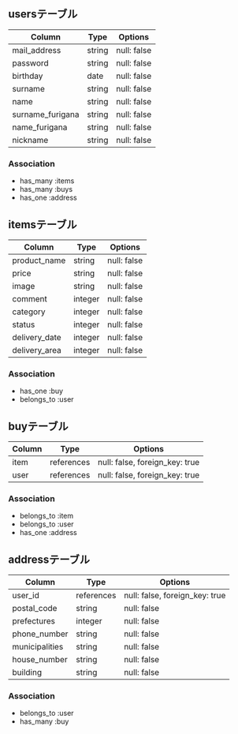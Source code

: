 ## usersテーブル

|Column|Type|Options|
|------|----|-------|
|mail_address|string|null: false|
|password|string|null: false|
|birthday|date|null: false|
|surname|string|null: false|
|name|string|null: false|
|surname_furigana|string|null: false|
|name_furigana|string|null: false|
|nickname|string|null: false|

### Association
- has_many :items
- has_many :buys
- has_one :address


## itemsテーブル

|Column|Type|Options|
|------|----|-------|
|product_name|string|null: false|
|price|string|null: false|
|image|string|null: false|
|comment|integer|null: false|
|category|integer|null: false|
|status|integer|null: false|
|delivery_date|integer|null: false|
|delivery_area|integer|null: false|

### Association
- has_one :buy
- belongs_to :user


## buyテーブル
|Column|Type|Options|
|------|----|-------|
|item|references|null: false, foreign_key: true|
|user|references|null: false, foreign_key: true|

### Association
- belongs_to :item
- belongs_to :user
- has_one :address

## addressテーブル
|Column|Type|Options|
|------|----|-------|
|user_id|references|null: false, foreign_key: true|
|postal_code|string|null: false|
|prefectures|integer|null: false|
|phone_number|string|null: false|
|municipalities|string|null: false|
|house_number|string|null: false|
|building|string|null: false|

### Association
- belongs_to :user
- has_many :buy